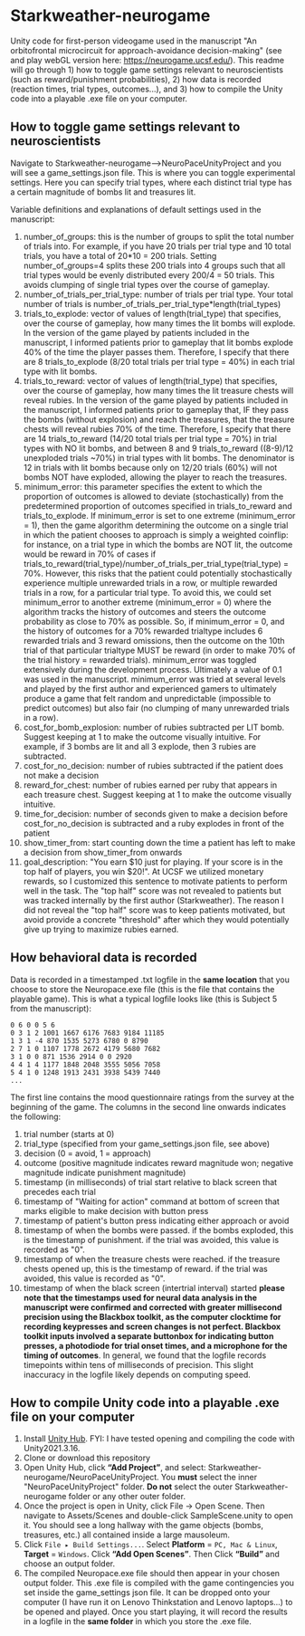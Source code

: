 # Starkweather-neurogame

Unity code for first-person videogame used in the manuscript "An orbitofrontal microcircuit for approach-avoidance decision-making" (see and play webGL version here: https://neurogame.ucsf.edu/). This readme will go through 1) how to toggle game settings relevant to neuroscientists (such as reward/punishment probabilities), 2) how data is recorded (reaction times, trial types, outcomes...), and 3) how to compile the Unity code into a playable .exe file on your computer.

## How to toggle game settings relevant to neuroscientists

Navigate to Starkweather-neurogame-->NeuroPaceUnityProject and you will see a game_settings.json file. This is where you can toggle experimental settings. Here you can specify trial types, where each distinct trial type has a certain magnitude of bombs lit and treasures lit.

Variable definitions and explanations of default settings used in the manuscript:

1) number_of_groups: this is the number of groups to split the total number of trials into. For example, if you have 20 trials per trial type and 10 total trials, you have a total of 20*10 = 200 trials. Setting number_of_groups=4 splits these 200 trials into 4 groups such that all trial types would be evenly distributed every 200/4 = 50 trials. This avoids clumping of single trial types over the course of gameplay.
2) number_of_trials_per_trial_type: number of trials per trial type. Your total number of trials is number_of_trials_per_trial_type*length(trial_types)
3) trials_to_explode: vector of values of length(trial_type) that specifies, over the course of gameplay, how many times the lit bombs will explode. In the version of the game played by patients included in the manuscript, I informed patients prior to gameplay that lit bombs explode 40% of the time the player passes them. Therefore, I specify that there are 8 trials_to_explode (8/20 total trials per trial type = 40%) in each trial type with lit bombs.
4) trials_to_reward: vector of values of length(trial_type) that specifies, over the course of gameplay, how many times the lit treasure chests will reveal rubies. In the version of the game played by patients included in the manuscript, I informed patients prior to gameplay that, IF they pass the bombs (without explosion) and reach the treasures, that the treasure chests will reveal rubies 70% of the time. Therefore, I specify that there are 14 trials_to_reward (14/20 total trials per trial type = 70%) in trial types with NO lit bombs, and between 8 and 9 trials_to_reward ((8-9)/12 unexploded trials ~70%) in trial types with lit bombs. The denominator is 12 in trials with lit bombs because only on 12/20 trials (60%) will not bombs NOT have exploded, allowing the player to reach the treasures.
5) minimum_error: this parameter specifies the extent to which the proportion of outcomes is allowed to deviate (stochastically) from the predetermined proportion of outcomes specified in trials_to_reward and trials_to_explode. If minimum_error is set to one extreme (minimum_error = 1), then the game algorithm determining the outcome on a single trial in which the patient chooses to approach is simply a weighted coinflip: for instance, on a trial type in which the bombs are NOT lit, the outcome would be reward in 70% of cases if trials_to_reward(trial_type)/number_of_trials_per_trial_type(trial_type) = 70%. However, this risks that the patient could potentially stochastically experience multiple unrewarded trials in a row, or multiple rewarded trials in a row, for a particular trial type. To avoid this, we could set minimum_error to another extreme (minimum_error = 0) where the algorithm tracks the history of outcomes and steers the outcome probability as close to 70% as possible. So, if minimum_error = 0, and the history of outcomes for a 70% rewarded trialtype includes 6 rewarded trials and 3 reward omissions, then the outcome on the 10th trial of that particular trialtype MUST be reward (in order to make 70% of the trial history = rewarded trials). minimum_error was toggled extensively during the development process. Ultimately a value of 0.1 was used in the manuscript. minimum_error was tried at several levels and played by the first author and experienced gamers to ultimately produce a game that felt random and unpredictable (impossible to predict outcomes) but also fair (no clumping of many unrewarded trials in a row).
6) cost_for_bomb_explosion: number of rubies subtracted per LIT bomb. Suggest keeping at 1 to make the outcome visually intuitive. For example, if 3 bombs are lit and all 3 explode, then 3 rubies are subtracted.
7) cost_for_no_decision: number of rubies subtracted if the patient does not make a decision
8) reward_for_chest: number of rubies earned per ruby that appears in each treasure chest. Suggest keeping at 1 to make the outcome visually intuitive.
9) time_for_decision: number of seconds given to make a decision before cost_for_no_decision is subtracted and a ruby explodes in front of the patient
10) show_timer_from: start counting down the time a patient has left to make a decision from show_timer_from onwards
11) goal_description: "You earn $10 just for playing. If your score is in the top half of players, you win $20!". At UCSF we utilized monetary rewards, so I customized this sentence to motivate patients to perform well in the task. The "top half" score was not revealed to patients but was tracked internally by the first author (Starkweather). The reason I did not reveal the "top half" score was to keep patients motivated, but avoid provide a concrete "threshold" after which they would potentially give up trying to maximize rubies earned.

## How behavioral data is recorded

Data is recorded in a timestamped .txt logfile in the **same location** that you choose to store the Neuropace.exe file (this is the file that contains the playable game). This is what a typical logfile looks like (this is Subject 5 from the manuscript):

```
0 6 0 0 5 6
0 3 1 2 1001 1667 6176 7683 9184 11185
1 3 1 -4 870 1535 5273 6780 0 8790
2 7 1 0 1107 1778 2672 4179 5680 7682
3 1 0 0 871 1536 2914 0 0 2920
4 4 1 4 1177 1848 2048 3555 5056 7058
5 4 1 0 1248 1913 2431 3938 5439 7440
...
```


The first line contains the mood questionnaire ratings from the survey at the beginning of the game. The columns in the second line onwards indicates the following:
1) trial number (starts at 0)
2) trial_type (specified from your game_settings.json file, see above)
3) decision (0 = avoid, 1 = approach)
4) outcome (positive magnitude indicates reward magnitude won; negative magnitude indicate punishment magnitude)
5) timestamp (in milliseconds) of trial start relative to black screen that precedes each trial
6) timestamp of "Waiting for action" command at bottom of screen that marks eligible to make decision with button press
7) timestamp of patient's button press indicating either approach or avoid
8) timestamp of when the bombs were passed. if the bombs exploded, this is the timestamp of punishment. if the trial was avoided, this value is recorded as "0".
9) timestamp of when the treasure chests were reached. if the treasure chests opened up, this is the timestamp of reward. if the trial was avoided, this value is recorded as "0".
10) timestamp of when the black screen (intertrial interval) started
**please note that the timestamps used for neural data analysis in the manuscript were confirmed and corrected with greater millisecond precision using the Blackbox toolkit, as the computer clocktime for recording keypresses and screen changes is not perfect. Blackbox toolkit inputs involved a separate buttonbox for indicating button presses, a photodiode for trial onset times, and a microphone for the timing of outcomes**. In general, we found that the logfile records timepoints within tens of milliseconds of precision. This slight inaccuracy in the logfile likely depends on computing speed.

## How to compile Unity code into a playable .exe file on your computer

1. Install [Unity Hub](https://unity.com/download). FYI: I have tested opening and compiling the code with Unity2021.3.16.
2. Clone or download this repository
3. Open Unity Hub, click **“Add Project”**, and select: Starkweather-neurogame/NeuroPaceUnityProject. You **must** select the inner "NeuroPaceUnityProject" folder. **Do not** select the outer Starkweather-neurogame folder or any other outer folder.
4. Once the project is open in Unity, click File → Open Scene. Then navigate to Assets/Scenes and double-click SampleScene.unity to open it. You should see a long hallway with the game objects (bombs, treasures, etc.) all contained inside a large mausoleum.
5. Click `File ▸ Build Settings...`. Select **Platform** = `PC, Mac & Linux`, **Target** = `Windows`. Click **“Add Open Scenes”**. Then Click **“Build”** and choose an output folder.
6. The compiled Neuropace.exe file should then appear in your chosen output folder. This .exe file is compiled with the game contingencies you set inside the game_settings json file. It can be dropped onto your computer (I have run it on Lenovo Thinkstation and Lenovo laptops...) to be opened and played. Once you start playing, it will record the results in a logfile in the **same folder** in which you store the .exe file.

